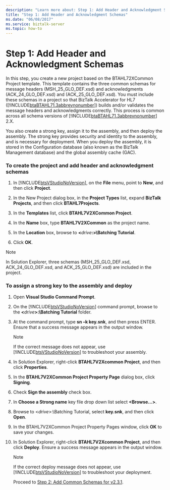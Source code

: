 ```yaml
---
description: "Learn more about: Step 1: Add Header and Acknowledgment Schemas"
title: "Step 1: Add Header and Acknowledgment Schemas"
ms.date: "06/08/2017"
ms.service: biztalk-server
ms.topic: how-to
---
```

# Step 1: Add Header and Acknowledgment Schemas
In this step, you create a new project based on the BTAHL72XCommon Project template. This template contains the three common schemas for message headers (MSH_25_GLO_DEF.xsd) and acknowledgments (ACK_24_GLO_DEF.xsd) and (ACK_25_GLO_DEF.xsd). You must include these schemas in a project so that BizTalk Accelerator for HL7 ([!INCLUDE[btaBTAHL71.3abbrevnonumber](../../includes/btabtahl71-3abbrevnonumber-md.md)]) builds and/or validates the message headers and acknowledgments correctly. This process is common across all schema versions of [!INCLUDE[btaBTAHL71.3abbrevnonumber](../../includes/btabtahl71-3abbrevnonumber-md.md)] 2.X.  
  
 You also create a strong key, assign it to the assembly, and then deploy the assembly. The strong key provides security and identity to the assembly, and is necessary for deployment. When you deploy the assembly, it is stored in the Configuration database (also known as the BizTalk Management database) and the global assembly cache (GAC).  
  
### To create the project and add header and acknowledgment schemas  
  
1. In [!INCLUDE[btsVStudioNoVersion](../../includes/btsvstudionoversion-md.md)], on the **File** menu, point to **New**, and then click **Project**.  
  
2. In the New Project dialog box, in the **Project Types** list, expand **BizTalk Projects**, and then click **BTAHL7Projects**.  
  
3. In the **Templates** list, click **BTAHL7V2XCommon Project**.  
  
4. In the **Name** box, type **BTAHL7V2XCommon** as the project name.  
  
5. In the **Location** box, browse to **\<**<em>drive</em>**:\>\Batching Tutorial**.  
  
6. Click **OK**.  
  
> [!NOTE]
>  In Solution Explorer, three schemas (MSH_25_GLO_DEF.xsd, ACK_24_GLO_DEF.xsd, and ACK_25_GLO_DEF.xsd) are included in the project.  
  
### To assign a strong key to the assembly and deploy  
  
1. Open **Visual Studio Command Prompt**.  
  
2. On the [!INCLUDE[btsVStudioNoVersion](../../includes/btsvstudionoversion-md.md)] command prompt, browse to the **\<**<em>drive</em>**\>:\Batching Tutorial** folder.  
  
3. At the command prompt, type **sn –k key.snk**, and then press ENTER. Ensure that a success message appears in the output window.  
  
   > [!NOTE]
   >  If the correct message does not appear, use [!INCLUDE[btsVStudioNoVersion](../../includes/btsvstudionoversion-md.md)] to troubleshoot your assembly.  
  
4. In Solution Explorer, right-click **BTAHL7V2Xcommon Project**, and then click **Properties**.  
  
5. In the **BTAHL7V2XCommon Project Property Page** dialog box, click **Signing**.  
  
6. Check **Sign the assembly** check box.  
  
7. In **Choose a Strong name** key file drop down list select **\<Browse…\>**.  
  
8. Browse to \<*drive*\>:\Batching Tutorial, select **key.snk**, and then click **Open**.  
  
9. In the BTAHL7V2XCommon Project Property Pages window, click **OK** to save your changes.  
  
10. In Solution Explorer, right-click **BTAHL7V2Xcommon Project**, and then click **Deploy**. Ensure a success message appears in the output window.  
  
    > [!NOTE]
    >  If the correct deploy message does not appear, use [!INCLUDE[btsVStudioNoVersion](../../includes/btsvstudionoversion-md.md)] to troubleshoot your deployment.  
  
    Proceed to [Step 2: Add Common Schemas for v2.3.1](../../adapters-and-accelerators/accelerator-hl7/step-2-add-common-schemas-for-v2-3-1.md).
